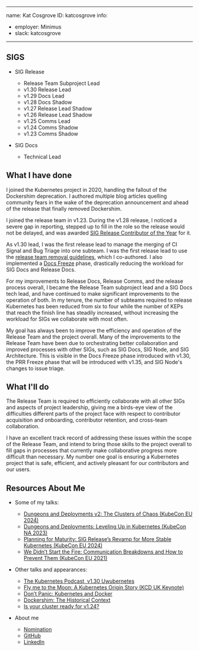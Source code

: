 -------------------------------------------------------------
name: Kat Cosgrove
ID: katcosgrove
info:
  - employer: Minimus
  - slack: katcosgrove
-------------------------------------------------------------


## SIGS

- SIG Release
  - Release Team Subproject Lead
  - v1.30 Release Lead
  - v1.29 Docs Lead
  - v1.28 Docs Shadow
  - v1.27 Release Lead Shadow
  - v1.26 Release Lead Shadow
  - v1.25 Comms Lead
  - v1.24 Comms Shadow
  - v1.23 Comms Shadow

- SIG Docs
  - Technical Lead

## What I have done

I joined the Kubernetes project in 2020, handling the fallout of the Dockershim deprecation. I authored multiple blog articles quelling community fears in the wake of the deprecation announcement and ahead of the release that finally removed Dockershim.

I joined the release team in v1.23. During the v1.28 release, I noticed a severe gap in reporting, stepped up to fill in the role so the release would not be delayed, and was awarded [SIG Release Contributor of the Year](https://www.kubernetes.dev/community/awards/2023/#release) for it.

As v1.30 lead, I was the first release lead to manage the merging of CI Signal and Bug Triage into one subteam. I was the first release lead to use the [release team removal guidelines](https://github.com/kubernetes/sig-release/blob/master/release-team/release-team-removal.md), which I co-authored. I also implemented a [Docs Freeze](https://github.com/kubernetes/sig-release/blob/master/releases/release_phases.md#docs-freeze) phase, drastically reducing the workload for SIG Docs and Release Docs.

For my improvements to Release Docs, Release Comms, and the release process overall, I became the Release Team subproject lead and a SIG Docs tech lead, and have continued to make significant improvements to the operation of both. In my tenure, the number of subteams required to release Kubernetes has been reduced from six to four while the number of KEPs that reach the finish line has steadily increased, without increasing the workload for SIGs we collaborate with most often.

My goal has always been to improve the efficiency and operation of the Release Team and the project overall. Many of the improvements to the Release Team have been due to orchestrating better collaboration and improved processes with other SIGs, such as SIG Docs, SIG Node, and SIG Architecture. This is visible in the Docs Freeze phase introduced with v1.30, the PRR Freeze phase that will be introduced with v1.35, and SIG Node's changes to issue triage.

## What I'll do

The Release Team is required to efficiently collaborate with all other SIGs and aspects of project leadership, giving me a birds-eye view of the difficulties different parts of the project face with respect to contributor acquisition and onboarding, contributor retention, and cross-team collaboration.

I have an excellent track record of addressing these issues within the scope of the Release Team, and intend to bring those skills to the project overall to fill gaps in processes that currently make collaborative progress more difficult than necessary. My number one goal is ensuring a Kubernetes project that is safe, efficient, and actively pleasant for our contributors and our users.

## Resources About Me

- Some of my talks:
  - [Dungeons and Deployments v2: The Clusters of Chaos (KubeCon EU 2024)](https://youtu.be/EWJ6Ih_bQbo?si=XRuQ7zcivfFEoz0L)
  - [Dungeons and Deployments: Leveling Up in Kubernetes (KubeCon NA 2023)](https://youtu.be/-CPrDLFM1Aw?si=i-hPLzvFZHg5mAdr)
  - [Planning for Maturity: SIG Release’s Revamp for More Stable Kubernetes (KubeCon EU 2024)](https://www.youtube.com/watch?v=UhIXUarNPKc)
  - [We Didn’t Start the Fire: Communication Breakdowns and How to Prevent Them (KubeCon EU 2021)](https://www.youtube.com/watch?v=a03Hh1kd6KE)


- Other talks and appearances:
  - [The Kubernetes Podcast, v1.30 Uwubernetes](https://www.youtube.com/watch?v=oWIqWPRGXGY)
  - [Fly me to the Moon: A Kubernetes Origin Story (KCD UK Keynote)](https://www.youtube.com/watch?v=Pe9V1hG4LUQ)
  - [Don’t Panic: Kubernetes and Docker](https://kubernetes.io/blog/2020/12/02/dont-panic-kubernetes-and-docker/)
  - [Dockershim: The Historical Context](https://kubernetes.io/blog/2022/05/03/dockershim-historical-context/)
  - [Is your cluster ready for v1.24?](https://kubernetes.io/blog/2022/03/31/ready-for-dockershim-removal/)

- About me
  - [Nomination](https://github.com/kubernetes/community/issues/8584)
  - [GitHub](https://github.com/katcosgrove)
  - [LinkedIn](https://linkedin.com/in/katcosgrove)